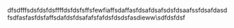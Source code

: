 dfsdfffsdsfdsfdsffffdsfdsfsffsfewfiaffsdaffasfdsafdsafsdsfdsaafssfdsafdasdfsdfasfasfdsfaffsdafdsfdsafafsfafdsfdsdsfasdieww\sdfdsfdsf
